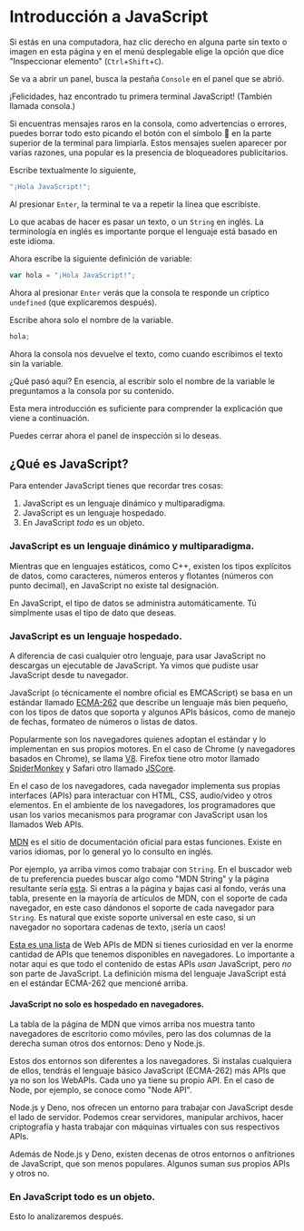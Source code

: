 # Introducción a JavaScript

Si estás en una computadora, haz clic derecho en alguna parte sin texto o imagen en esta página y en el menú desplegable elige la opción que dice "Inspeccionar elemento" (`Ctrl`+`Shift`+`C`).

Se va a abrir un panel, busca la pestaña `Console` en el panel que se abrió.

¡Felicidades, haz encontrado tu primera terminal JavaScript! (También llamada consola.)

Si encuentras mensajes raros en la consola, como advertencias o errores, puedes borrar todo esto picando el botón con el símbolo 🚫 en la parte superior de la terminal para limpiarla. Estos mensajes suelen aparecer por varias razones, una popular es la presencia de bloqueadores publicitarios.

Escribe textualmente lo siguiente,

```javascript
"¡Hola JavaScript!";
```

Al presionar `Enter`, la terminal te va a repetir la línea que escribiste.

Lo que acabas de hacer es pasar un texto, o un `String` en inglés. La terminología en inglés es importante porque el lenguaje está basado en este idioma.

Ahora escribe la siguiente definición de variable:

```javascript
var hola = "¡Hola JavaScript!";
```

Ahora al presionar `Enter` verás que la consola te responde un críptico `undefined` (que explicaremos después).

Escribe ahora solo el nombre de la variable.

```javascript
hola;
```

Ahora la consola nos devuelve el texto, como cuando escribimos el texto sin la variable.

¿Qué pasó aquí?
En esencia, al escribir solo el nombre de la variable le preguntamos a la consola por su contenido.

Esta mera introducción es suficiente para comprender la explicación que viene a continuación.

Puedes cerrar ahora el panel de inspección si lo deseas.

## ¿Qué es JavaScript?

Para entender JavaScript tienes que recordar tres cosas:

1. JavaScript es un lenguaje dinámico y multiparadigma.
2. JavaScript es un lenguaje hospedado.
3. En JavaScript _todo_ es un objeto.

### JavaScript es un lenguaje dinámico y multiparadigma.

Mientras que en lenguajes estáticos, como C++, existen los tipos explícitos de datos, como caracteres, números enteros y flotantes (números con punto decimal), en JavaScript no existe tal designación.

En JavaScript, el tipo de datos se administra automáticamente. Tú simplmente usas el tipo de dato que deseas.

### JavaScript es un lenguaje hospedado.

A diferencia de casi cualquier otro lenguaje, para usar JavaScript no descargas un ejecutable de JavaScript. Ya vimos que pudiste usar JavaScript desde tu navegador.

JavaScript (o técnicamente el nombre oficial es EMCAScript) se basa en un estándar llamado [ECMA-262](https://ecma-international.org/publications-and-standards/standards/ecma-262/) que describe un lenguaje más bien pequeño, con los tipos de datos que soporta y algunos APIs básicos, como de manejo de fechas, formateo de números o listas de datos.

Popularmente son los navegadores quienes adoptan el estándar y lo implementan en sus propios motores. En el caso de Chrome (y navegadores basados en Chrome), se llama [V8](https://v8.dev). Firefox tiene otro motor llamado [SpiderMonkey](https://spidermonkey.dev) y Safari otro llamado [JSCore](https://trac.webkit.org/wiki/JavaScriptCore).

En el caso de los navegadores, cada navegador implementa sus propias interfaces (APIs) para interactuar con HTML, CSS, audio/video y otros elementos. En el ambiente de los navegadores, los programadores que usan los varios mecanismos para programar con JavaScript usan los llamados Web APIs.

[MDN](https://developer.mozilla.org/es/) es el sitio de documentación oficial para estas funciones. Existe en varios idiomas, por lo general yo lo consulto en inglés.

Por ejemplo, ya arriba vimos como trabajar con `String`. En el buscador web de tu preferencia puedes buscar algo como "MDN String" y la página resultante sería [esta](https://developer.mozilla.org/en-US/docs/Web/JavaScript/Reference/Global_Objects/String). Si entras a la página y bajas casi al fondo, verás una tabla, presente en la mayoría de artículos de MDN, con el soporte de cada navegador, en este caso dándonos el soporte de cada navegador para `String`. Es natural que existe soporte universal en este caso, si un navegador no soportara cadenas de texto, ¡sería un caos!

[Esta es una lista](https://developer.mozilla.org/en-US/docs/Web/API) de Web APIs de MDN si tienes curiosidad en ver la enorme cantidad de APIs que tenemos disponibles en navegadores. Lo importante a notar aquí es que todo el contenido de estas APIs _usan_ JavaScript, pero _no_ son parte de JavaScript. La definición misma del lenguaje JavaScript está en el estándar ECMA-262 que mencioné arriba.

#### JavaScript no solo es hospedado en navegadores.

La tabla de la página de MDN que vimos arriba nos muestra tanto navegadores de escritorio como móviles, pero las dos columnas de la derecha suman otros dos entornos: Deno y Node.js.

Estos dos entornos son diferentes a los navegadores. Si instalas cualquiera de ellos, tendrás el lenguaje básico JavaScript (ECMA-262) más APIs que ya no son los WebAPIs. Cada uno ya tiene su propio API. En el caso de Node, por ejemplo, se conoce como "Node API".

Node.js y Deno, nos ofrecen un entorno para trabajar con JavaScript desde el lado de servidor. Podemos crear servidores, manipular archivos, hacer criptografía y hasta trabajar con máquinas virtuales con sus respectivos APIs.

Además de Node.js y Deno, existen decenas de otros entornos o anfitriones de JavaScript, que son menos populares. Algunos suman sus propios APIs y otros no.

### En JavaScript todo es un objeto.

Esto lo analizaremos después.
